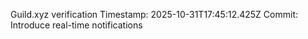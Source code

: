 Guild.xyz verification
Timestamp: 2025-10-31T17:45:12.425Z
Commit: Introduce real-time notifications